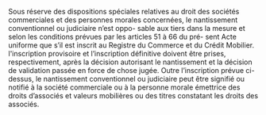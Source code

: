 Sous réserve des dispositions spéciales relatives au droit des sociétés commerciales
et des personnes morales concernées, le nantissement conventionnel ou judiciaire n’est oppo-
sable aux tiers dans la mesure et selon les conditions prévues par les articles 51 à 66 du pré-
sent Acte uniforme que s’il est inscrit au Registre du Commerce et du Crédit Mobilier.
l'inscription provisoire et l’inscription définitive doivent être prises,
respectivement, après la décision autorisant le nantissement et la décision de
validation passée en force de chose jugée.
Outre l’inscription prévue ci-dessus, le nantissement conventionnel ou
judiciaire peut être signifié ou notifié à la société commerciale ou à la
personne morale émettrice des droits d’associés et valeurs mobilières ou des
titres constatant les droits des associés.